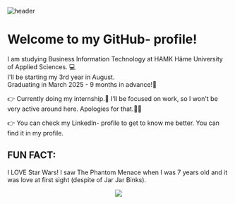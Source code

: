 
![header](https://github.com/tiibuturner/tiibuturner/assets/111892419/e85b8dd4-bc5b-4a17-b306-723ad9a5d263)

<h1 style=
    font-family: 'Segoe UI', Tahoma, Geneva, Verdana, sans-serif;
    font-size: xx-large;>Welcome to my GitHub- profile!</h1>
<p style=
    font-family: 'Segoe UI', Tahoma, Geneva, Verdana, sans-serif;>I am studying Business Information Technology at HAMK Häme University of Applied Sciences. 💻<br /> I'll be starting my 3rd year in August.<br /> Graduating in March 2025 - 9 months in advance!💪</p>
<p style=
    font-family: 'Segoe UI', Tahoma, Geneva, Verdana, sans-serif;>👉 Currently doing my internship.🤩 I'll be focused on work, so I won't be very active around here. Apologies for that.🙇‍♀️</p>
<p style=
    font-family: 'Segoe UI', Tahoma, Geneva, Verdana, sans-serif;>👉 You can check my LinkedIn- profile to get to know me better. You can find it in my profile.</p>
<h2 style=
    font-family: 'Segoe UI', Tahoma, Geneva, Verdana, sans-serif;><b>FUN FACT</b>:</h2>
<p style=
    font-family: 'Segoe UI', Tahoma, Geneva, Verdana, sans-serif;>I LOVE Star Wars! I saw The Phantom Menace when I was 7 years old and it was love at first sight (despite of Jar Jar Binks).</p>

<p align="center">
  <img src="https://github.com/tiibuturner/tiibuturner/assets/111892419/ead909ba-10b6-420d-94f8-bca8c3eb35a6">
</p>
